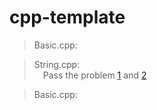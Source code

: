 # cpp-template
> Basic.cpp:

> String.cpp:  
  &emsp;Pass the problem [1](https://zerojudge.tw/ShowProblem?problemid=b115) and [2](https://zerojudge.tw/ShowProblem?problemid=a021)
  
> Basic.cpp:
